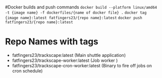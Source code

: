 #Docker builds and push commands
 `docker build --platform linux/amd64 -t {image name} -f dockerfiles/{name of docker file} .`
 `docker tag {image name}:latest fatfingers23/{repo name}:latest`
 `docker push fatfingers23/{repo name}:latest`

 # Repo Names with tags
 - fatfingers23/trackscape:latest (Main shuttle application)
 - fatfingers23/trackscape-worker:latest (Job worker )
 - fatfingers23/trackscape-cron-worker:latest (Binary to fire off jobs on cron schedule)

